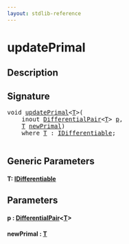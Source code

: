 ```yaml
---
layout: stdlib-reference
---
```


# updatePrimal

## Description





## Signature 

<pre>
<span class="code_keyword">void</span> <a href="updateprimal-6.md">updatePrimal</a>&lt;<a href="updateprimal-6.md#typeparam-T" class="code_type">T</a>&gt;(
    <span class="code_keyword">inout</span> <a href="../types/differentialpair-0c/index.md" class="code_type">DifferentialPair</a>&lt;<a href="updateprimal-6.md#typeparam-T" class="code_type">T</a>&gt; <a href="updateprimal-6.md#decl-p" class="code_param">p</a>,
    <a href="updateprimal-6.md#typeparam-T" class="code_type">T</a> <a href="updateprimal-6.md#decl-newPrimal" class="code_param">newPrimal</a>)
    <span class='code_keyword'>where</span> <a href="updateprimal-6.md#typeparam-T" class="code_type">T</a> : <a href="../interfaces/idifferentiable-01/index.md" class="code_type">IDifferentiable</a>;

</pre>

## Generic Parameters

####  <a id="typeparam-T"></a>T: [IDifferentiable](../interfaces/idifferentiable-01/index.md)

## Parameters

####  <a id="decl-p"></a>p  : [DifferentialPair](../types/differentialpair-0c/index.md)\<[T](../types/differentialpair-0c/index.md#typeparam-T)\>
####  <a id="decl-newPrimal"></a>newPrimal  : [T](updateprimal-6.md#typeparam-T)


<script>
// Fix .md links to .html when on ReadTheDocs
if (window.location.hostname.includes('readthedocs') || 
    window.location.hostname.includes('rtfd.io')) {
  document.addEventListener('DOMContentLoaded', function() {
    const links = document.querySelectorAll('a');
    links.forEach(link => {
      const href = link.getAttribute('href');
      if (href && href.includes('.md')) {
        // This regex will handle .md links with or without fragment identifiers or query parameters
        link.href = link.href.replace(/(.+)\.md(#[^?]*)?(\?.*)?$/, '$1.html$2$3');
      }
    });
  });
}
</script>

